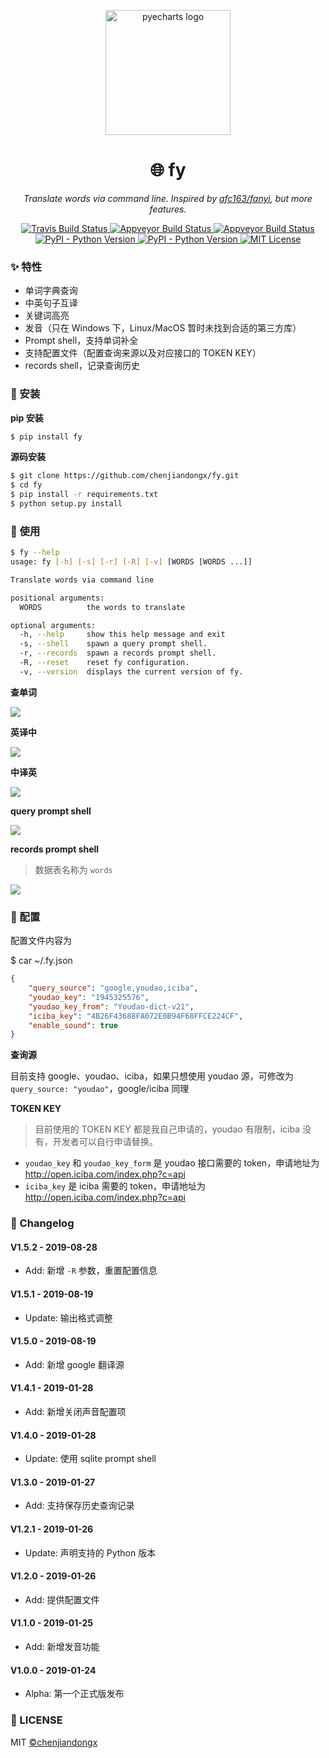 <p align="center">
    <img src="https://user-images.githubusercontent.com/19553554/51784033-185f3780-217e-11e9-8a06-c0f43c5c0145.png" alt="pyecharts logo" width=200 height=200 />
</p>
<h1 align="center">🌐 fy</h1>
<p align="center">
    <em>Translate words via command line. Inspired by <a href="https://github.com/afc163/fanyi">afc163/fanyi</a>, but more features.</em>
</p>
<p align="center">
    <a href="https://travis-ci.org/chenjiandongx/fy">
        <img src="https://travis-ci.org/chenjiandongx/fy.svg?branch=master" alt="Travis Build Status">
    </a>
    <a href="https://ci.appveyor.com/project/chenjiandongx/fy">
        <img src="https://ci.appveyor.com/api/projects/status/k1q0s2a5mn8roid2?svg=true" alt="Appveyor Build Status">
    </a>
     <a href="https://codecov.io/gh/chenjiandongx/fy">
        <img src="https://codecov.io/gh/chenjiandongx/fy/branch/master/graph/badge.svg" alt="Appveyor Build Status">
    </a>
    <a href="https://badge.fury.io/py/fy">
        <img src="https://badge.fury.io/py/fy.svg" alt="PyPI - Python Version">
    </a>
    <a href="https://pypi.org/project/fy/">
        <img src="https://img.shields.io/pypi/pyversions/fy.svg?colorB=brightgreen" alt="PyPI - Python Version">
    </a>
    <a href="https://opensource.org/licenses/MIT">
        <img src="https://img.shields.io/badge/License-MIT-brightgreen.svg" alt="MIT License">
    </a>
</p>

### ✨ 特性

* 单词字典查询
* 中英句子互译
* 关键词高亮
* 发音（只在 Windows 下，Linux/MacOS 暂时未找到合适的第三方库）
* Prompt shell，支持单词补全
* 支持配置文件（配置查询来源以及对应接口的 TOKEN KEY）
* records shell，记录查询历史

### 🔰 安装

**pip 安装**
```bash
$ pip install fy
```

**源码安装**
```bash
$ git clone https://github.com/chenjiandongx/fy.git
$ cd fy
$ pip install -r requirements.txt
$ python setup.py install
```

### 📝 使用

```bash
$ fy --help
usage: fy [-h] [-s] [-r] [-R] [-v] [WORDS [WORDS ...]]

Translate words via command line

positional arguments:
  WORDS          the words to translate

optional arguments:
  -h, --help     show this help message and exit
  -s, --shell    spawn a query prompt shell.
  -r, --records  spawn a records prompt shell.
  -R, --reset    reset fy configuration.
  -v, --version  displays the current version of fy.
```

**查单词**

![](https://user-images.githubusercontent.com/19553554/51814976-07870100-22f9-11e9-867f-e3c4e0f9e93c.png)

**英译中**

![](https://user-images.githubusercontent.com/19553554/51814952-e9b99c00-22f8-11e9-90c0-46ac6f324189.png)

**中译英**

![](https://user-images.githubusercontent.com/19553554/51814973-0524a700-22f9-11e9-9e95-6b5a397a76eb.png)

**query prompt shell**

![](https://user-images.githubusercontent.com/19553554/51815067-71070f80-22f9-11e9-9dae-4b6cbb5947a0.gif)

**records prompt shell**
> 数据表名称为 `words`

![](https://user-images.githubusercontent.com/19553554/51814828-2fc23000-22f8-11e9-9209-cc7ef15b40c6.gif)


### 🔧 配置

配置文件内容为

$ car ~/.fy.json
```json
{
    "query_source": "google,youdao,iciba",
    "youdao_key": "1945325576",
    "youdao_key_from": "Youdao-dict-v21",
    "iciba_key": "4B26F43688FA072E0B94F68FFCE224CF",
    "enable_sound": true
}
```

**查询源**

目前支持 google、youdao、iciba，如果只想使用 youdao 源，可修改为 `query_source: "youdao"`，google/iciba 同理

**TOKEN KEY**

> 目前使用的 TOKEN KEY 都是我自己申请的，youdao 有限制，iciba 没有，开发者可以自行申请替换。

* `youdao_key` 和 `youdao_key_form` 是 youdao 接口需要的 token，申请地址为 http://open.iciba.com/index.php?c=api
* `iciba_key` 是 iciba 需要的 token，申请地址为 http://open.iciba.com/index.php?c=api

### 📅 Changelog

#### V1.5.2 - 2019-08-28
* Add: 新增 `-R` 参数，重置配置信息

#### V1.5.1 - 2019-08-19
* Update: 输出格式调整

#### V1.5.0 - 2019-08-19
* Add: 新增 google 翻译源

#### V1.4.1 - 2019-01-28
* Add: 新增关闭声音配置项

#### V1.4.0 - 2019-01-28
* Update: 使用 sqlite prompt shell

#### V1.3.0 - 2019-01-27
* Add: 支持保存历史查询记录

#### V1.2.1 - 2019-01-26
* Update: 声明支持的 Python 版本

#### V1.2.0 - 2019-01-26
* Add: 提供配置文件

#### V1.1.0 - 2019-01-25
* Add: 新增发音功能

#### V1.0.0 - 2019-01-24
* Alpha: 第一个正式版发布

### 📃 LICENSE

MIT [©chenjiandongx](https://github.com/chenjiandongx)

